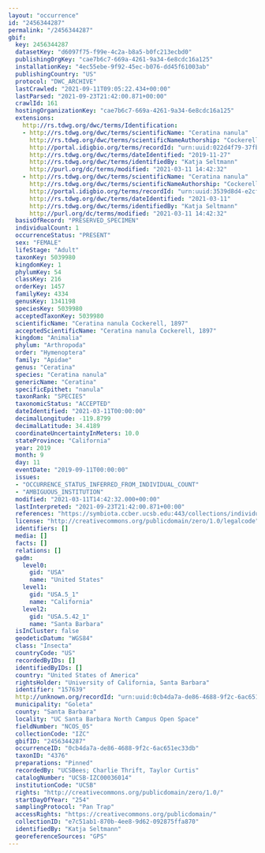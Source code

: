 ```yaml
---
layout: "occurrence"
id: "2456344287"
permalink: "/2456344287"
gbif:
  key: 2456344287
  datasetKey: "d6097f75-f99e-4c2a-b8a5-b0fc213ecbd0"
  publishingOrgKey: "cae7b6c7-669a-4261-9a34-6e8cdc16a125"
  installationKey: "4ec55ebe-9f92-45ec-b076-dd45f61003ab"
  publishingCountry: "US"
  protocol: "DWC_ARCHIVE"
  lastCrawled: "2021-09-11T09:05:22.434+00:00"
  lastParsed: "2021-09-23T21:42:00.871+00:00"
  crawlId: 161
  hostingOrganizationKey: "cae7b6c7-669a-4261-9a34-6e8cdc16a125"
  extensions:
    http://rs.tdwg.org/dwc/terms/Identification:
    - http://rs.tdwg.org/dwc/terms/scientificName: "Ceratina nanula"
      http://rs.tdwg.org/dwc/terms/scientificNameAuthorship: "Cockerell, 1897"
      http://portal.idigbio.org/terms/recordId: "urn:uuid:022d4f79-37fb-407a-b17a-4ff5280fa110"
      http://rs.tdwg.org/dwc/terms/dateIdentified: "2019-11-27"
      http://rs.tdwg.org/dwc/terms/identifiedBy: "Katja Seltmann"
      http://purl.org/dc/terms/modified: "2021-03-11 14:42:32"
    - http://rs.tdwg.org/dwc/terms/scientificName: "Ceratina nanula"
      http://rs.tdwg.org/dwc/terms/scientificNameAuthorship: "Cockerell, 1897"
      http://portal.idigbio.org/terms/recordId: "urn:uuid:3539d8d4-e2cf-491d-8e6c-824fb57d272a"
      http://rs.tdwg.org/dwc/terms/dateIdentified: "2021-03-11"
      http://rs.tdwg.org/dwc/terms/identifiedBy: "Katja Seltmann"
      http://purl.org/dc/terms/modified: "2021-03-11 14:42:32"
  basisOfRecord: "PRESERVED_SPECIMEN"
  individualCount: 1
  occurrenceStatus: "PRESENT"
  sex: "FEMALE"
  lifeStage: "Adult"
  taxonKey: 5039980
  kingdomKey: 1
  phylumKey: 54
  classKey: 216
  orderKey: 1457
  familyKey: 4334
  genusKey: 1341198
  speciesKey: 5039980
  acceptedTaxonKey: 5039980
  scientificName: "Ceratina nanula Cockerell, 1897"
  acceptedScientificName: "Ceratina nanula Cockerell, 1897"
  kingdom: "Animalia"
  phylum: "Arthropoda"
  order: "Hymenoptera"
  family: "Apidae"
  genus: "Ceratina"
  species: "Ceratina nanula"
  genericName: "Ceratina"
  specificEpithet: "nanula"
  taxonRank: "SPECIES"
  taxonomicStatus: "ACCEPTED"
  dateIdentified: "2021-03-11T00:00:00"
  decimalLongitude: -119.8799
  decimalLatitude: 34.4189
  coordinateUncertaintyInMeters: 10.0
  stateProvince: "California"
  year: 2019
  month: 9
  day: 11
  eventDate: "2019-09-11T00:00:00"
  issues:
  - "OCCURRENCE_STATUS_INFERRED_FROM_INDIVIDUAL_COUNT"
  - "AMBIGUOUS_INSTITUTION"
  modified: "2021-03-11T14:42:32.000+00:00"
  lastInterpreted: "2021-09-23T21:42:00.871+00:00"
  references: "https://symbiota.ccber.ucsb.edu:443/collections/individual/index.php?occid=157639"
  license: "http://creativecommons.org/publicdomain/zero/1.0/legalcode"
  identifiers: []
  media: []
  facts: []
  relations: []
  gadm:
    level0:
      gid: "USA"
      name: "United States"
    level1:
      gid: "USA.5_1"
      name: "California"
    level2:
      gid: "USA.5.42_1"
      name: "Santa Barbara"
  isInCluster: false
  geodeticDatum: "WGS84"
  class: "Insecta"
  countryCode: "US"
  recordedByIDs: []
  identifiedByIDs: []
  country: "United States of America"
  rightsHolder: "University of California, Santa Barbara"
  identifier: "157639"
  http://unknown.org/recordId: "urn:uuid:0cb4da7a-de86-4688-9f2c-6ac651ec33db"
  municipality: "Goleta"
  county: "Santa Barbara"
  locality: "UC Santa Barbara North Campus Open Space"
  fieldNumber: "NCOS_05"
  collectionCode: "IZC"
  gbifID: "2456344287"
  occurrenceID: "0cb4da7a-de86-4688-9f2c-6ac651ec33db"
  taxonID: "4376"
  preparations: "Pinned"
  recordedBy: "UCSBees; Charlie Thrift, Taylor Curtis"
  catalogNumber: "UCSB-IZC00036014"
  institutionCode: "UCSB"
  rights: "http://creativecommons.org/publicdomain/zero/1.0/"
  startDayOfYear: "254"
  samplingProtocol: "Pan Trap"
  accessRights: "https://creativecommons.org/publicdomain/"
  collectionID: "e7c51ab1-870b-4ee8-9d62-092875ffa870"
  identifiedBy: "Katja Seltmann"
  georeferenceSources: "GPS"
---
```

